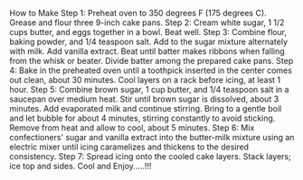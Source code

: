 How to Make 
Step 1:
Preheat oven to 350 degrees F (175 degrees C). Grease and flour three 9-inch cake pans.
Step 2:
Cream white sugar, 1 1/2 cups butter, and eggs together in a bowl. Beat well.
Step 3:
Combine flour, baking powder, and 1/4 teaspoon salt. Add to the sugar mixture alternately with milk. Add vanilla extract. Beat until batter makes ribbons when falling from the whisk or beater. Divide batter among the prepared cake pans.
Step 4:
Bake in the preheated oven until a toothpick inserted in the center comes out clean, about 30 minutes. Cool layers on a rack before icing, at least 1 hour.
Step 5:
Combine brown sugar, 1 cup butter, and 1/4 teaspoon salt in a saucepan over medium heat. Stir until brown sugar is dissolved, about 3 minutes. Add evaporated milk and continue stirring. Bring to a gentle boil and let bubble for about 4 minutes, stirring constantly to avoid sticking. Remove from heat and allow to cool, about 5 minutes.
Step 6:
Mix confectioners' sugar and vanilla extract into the butter-milk mixture using an electric mixer until icing caramelizes and thickens to the desired consistency.
Step 7:
Spread icing onto the cooled cake layers. Stack layers; ice top and sides.
                                      Cool and Enjoy.....!!!